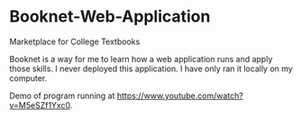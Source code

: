 # Booknet-Web-Application
Marketplace for College Textbooks

Booknet is a way for me to learn how a web application runs and apply those skills. I never deployed this application. I have only ran it locally on my computer.

Demo of program running at https://www.youtube.com/watch?v=M5eSZf1Yxc0.
